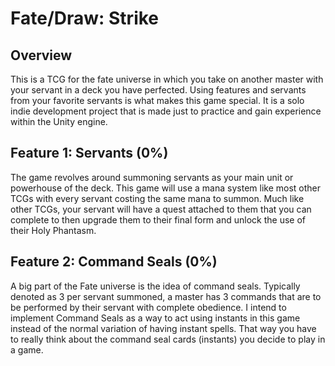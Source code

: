# Fate/Draw: Strike

## Overview

This is a TCG for the fate universe in which you take on another master with your servant in a deck you have perfected. Using features and servants from your favorite servants is what makes this game special. It is a solo indie development project that is made just to practice and gain experience within the Unity engine.

## Feature 1: Servants (0%)

The game revolves around summoning servants as your main unit or powerhouse of the deck. This game will use a mana system like most other TCGs with every servant costing the same mana to summon. Much like other TCGs, your servant will have a quest attached to them that you can complete to then upgrade them to their final form and unlock the use of their Holy Phantasm.

## Feature 2: Command Seals (0%)

A big part of the Fate universe is the idea of command seals. Typically denoted as 3 per servant summoned, a master has 3 commands that are to be performed by their servant with complete obedience. I intend to implement Command Seals as a way to act using instants in this game instead of the normal variation of having instant spells. That way you have to really think about the command seal cards (instants) you decide to play in a game.
